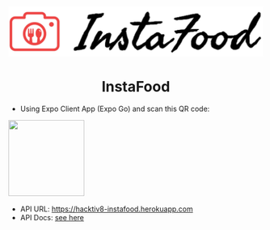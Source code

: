 <img src="https://raw.githubusercontent.com/devinaacs/instafood/development/assets/logoinstafood.jpg" /> 

 
<h1 align=center>InstaFood</h1>
 
- Using Expo Client App (Expo Go) and scan this QR code: 
<!-- ![expo](./assets/qrcode.png) -->
<img src="https://qr.expo.dev/expo-go?owner=devinaacs&slug=instafood&releaseChannel=default&host=exp.host" width="150" height="150" />
 
- API URL: https://hacktiv8-instafood.herokuapp.com 
- API Docs: [see here](api_docs.md)
